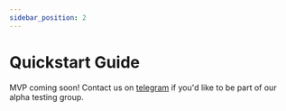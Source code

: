 ```yaml
---
sidebar_position: 2
---
```


# Quickstart Guide


MVP coming soon! Contact us on [telegram](https://t.me/h_comfort) if you'd like to be part of our alpha testing group. 